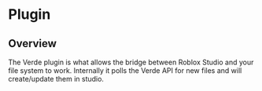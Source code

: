 # Plugin

## Overview

The Verde plugin is what allows the bridge between Roblox Studio and your file system to work.
Internally it polls the Verde API for new files and will create/update them in studio.

